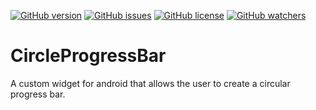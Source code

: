 [![GitHub version](https://badge.fury.io/gh/charliealbright%2FCircleProgressBar.svg)](https://github.com/charliealbright/CircleProgressbar/releases)
[![GitHub issues](https://img.shields.io/github/issues/charliealbright/CircleProgressBar.svg)](https://github.com/charliealbright/CircleProgressBar/issues)
[![GitHub license](https://img.shields.io/badge/license-Apache%202-blue.svg)](https://raw.githubusercontent.com/charliealbright/CircleProgressBar/master/LICENSE)
[![GitHub watchers](https://img.shields.io/github/watchers/charliealbright/circleprogressbar.svg?style=social&label=Watch&maxAge=2592000)]()

# CircleProgressBar
A custom widget for android that allows the user to create a circular progress bar.
